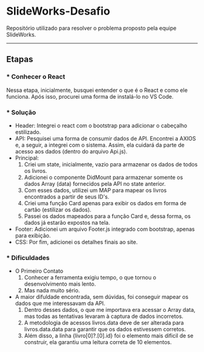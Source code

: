 # SlideWorks-Desafio
Repositório utilizado para resolver o problema proposto pela equipe SlideWorks.<hr>

## Etapas

### * Conhecer o React
Nessa etapa, inicialmente, busquei entender o que é o React e como ele funciona. Após isso, procurei uma forma de instalá-lo no VS Code.

### * Solução

* Header: Integrei o react com o bootstrap para adicionar o cabeçalho estilizado.
* API: Pesquisei uma forma de consumir dados de API. Encontrei a AXIOS e, a seguir, a integrei com o sistema. Assim, ela cuidará da parte de acesso aos dados (dentro do arquivo Api.js).
* Principal: 
  1. Criei um state, inicialmente, vazio para armazenar os dados de todos os livros.
  2. Adicionei o componente DidMount para armazenar somente os dados Array (data) fornecidos pela API no state anterior.
  3. Com esses dados, utilizei um MAP para mapear os livros encontrados a partir de seus ID's.
  4. Criei uma função Card apenas para exibir os dados em forma de cartão (estilizar os dados).
  5. Passei os dados mapeados para a função Card e, dessa forma, os dados já estarão expostos na tela.
* Footer: Adicionei um arquivo Footer.js integrado com bootstrap, apenas para exibição.
* CSS: Por fim, adicionei os detalhes finais ao site.


### * Dificuldades 
* O Primeiro Contato
  1. Conhecer a ferramenta exigiu tempo, o que tornou o desenvolvimento mais lento.
  2. Mas nada muito sério.
* A maior difuldade encontrada, sem dúvidas, foi conseguir mapear os dados que me interessavam da API.
  1. Dentro desses dados, o que me importava era acessar o Array data, mas todas as tentativas levaram à captura de dados incorretos.
  2. A metodologia de acessos livros.data deve de ser alterada para livros.data.data para garantir que os dados estivessem corretos.
  3. Além disso, a linha {livro[0]?.[0].id} foi o elemento mais dificil de se construir, ela garantiu uma leitura correta de 10 elementos.
